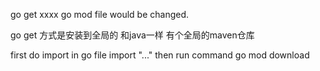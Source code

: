 go get xxxx
go mod file would be changed.


go get 方式是安装到全局的
和java一样 有个全局的maven仓库



first do import in go file 
import "..."
then run command
go mod download
